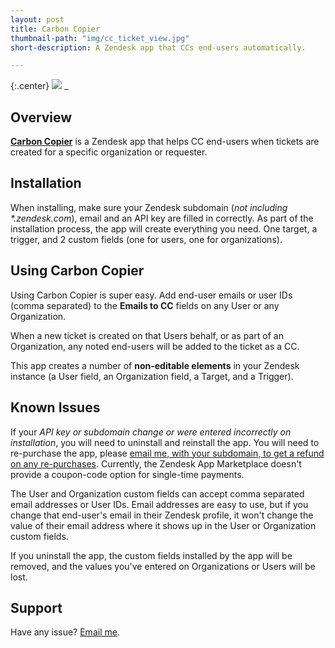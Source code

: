 ```yaml
---
layout: post
title: Carbon Copier
thumbnail-path: "img/cc_ticket_view.jpg"
short-description: A Zendesk app that CCs end-users automatically.

---
```


{:.center}
![]({{}}/img/cc_ticket_view.jpg)
_
## Overview

**[Carbon Copier](https://www.zendesk.com/apps/support/carbon-copier/)** is a Zendesk app that helps CC end-users when tickets are created for a specific organization or requester.

## Installation

When installing, make sure your Zendesk subdomain (_not including *.zendesk.com_), email and an API key are filled in correctly. As part of the installation process, the app will create everything you need. One target, a trigger, and 2 custom fields (one for users, one for organizations).

## Using Carbon Copier

Using Carbon Copier is super easy. Add end-user emails or user IDs (comma separated) to the **Emails to CC** fields on any User or any Organization.

When a new ticket is created on that Users behalf, or as part of an Organization, any noted end-users will be added to the ticket as a CC.

This app creates a number of **non-editable elements** in your Zendesk instance (a User field, an Organization field, a Target, and a Trigger).

## Known Issues

If your _API key or subdomain change or were entered incorrectly on installation_, you will need to uninstall and reinstall the app. You will need to re-purchase the app, please [email me, with your subdomain, to get a refund on any re-purchases](mailto:aviwarner@gmail.com). Currently, the Zendesk App Marketplace doesn't provide a coupon-code option for single-time payments.

The User and Organization custom fields can accept comma separated email addresses or User IDs. Email addresses are easy to use, but if you change that end-user's email in their Zendesk profile, it won't change the value of their email address where it shows up in the User or Organization custom fields.

If you uninstall the app, the custom fields installed by the app will be removed, and the values you've entered on Organizations or Users will be lost.

## Support

Have any issue? [Email me](mailto:aviwarner@gmail.com).
